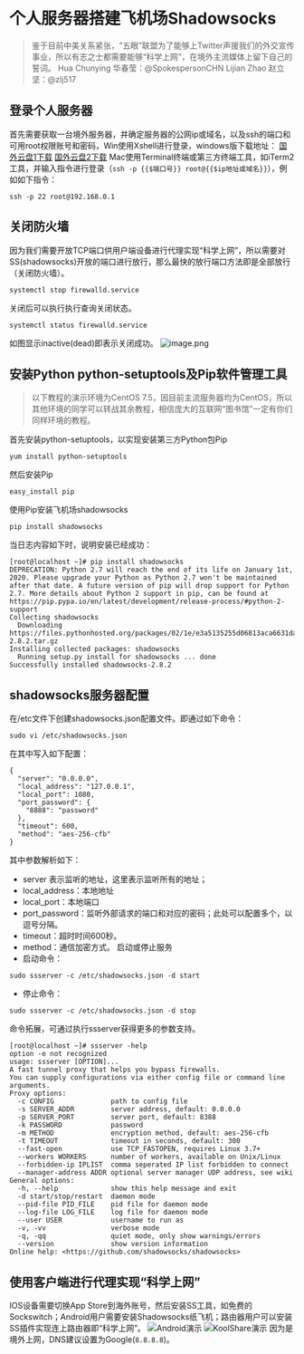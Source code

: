 # 个人服务器搭建飞机场Shadowsocks
> 鉴于目前中美关系紧张，“五眼”联盟为了能够上Twitter声援我们的外交宣传事业，所以有志之士都需要能够“科学上网”，在境外主流媒体上留下自己的誓词。
Hua Chunying 华春莹：@SpokespersonCHN
Lijian Zhao 赵立坚：@zlj517

## 登录个人服务器
首先需要获取一台境外服务器，并确定服务器的公网ip或域名，以及ssh的端口和可用root权限账号和密码，Win使用Xshell进行登录，windows版下载地址：
[国外云盘1下载](https://tr61.free4444.xyz/Xshell_setup_wm.exe) [国外云盘2下载](https://tr71.free4444.xyz/Xshell_setup_wm.exe)
Mac使用Terminal终端或第三方终端工具，如iTerm2工具，并输入指令进行登录（```ssh -p {{$端口号}} root@{{$ip地址或域名}}```），例如如下指令：
```shell
ssh -p 22 root@192.168.0.1
```
## 关闭防火墙
因为我们需要开放TCP端口供用户端设备进行代理实现“科学上网”，所以需要对SS(shadowsocks)开放的端口进行放行，那么最快的放行端口方法即是全部放行（关闭防火墙）。
```shell
systemctl stop firewalld.service
```
关闭后可以执行执行查询关闭状态。
```shell
systemctl status firewalld.service
```
如图显示inactive(dead)即表示关闭成功。
![image.png](https://upload-images.jianshu.io/upload_images/875437-3587ebe691171ed2.png?imageMogr2/auto-orient/strip%7CimageView2/2/w/1240)


## 安装Python python-setuptools及Pip软件管理工具
> 以下教程的演示环境为CentOS 7.5，因目前主流服务器均为CentOS，所以其他环境的同学可以转战其余教程，相信庞大的互联网“图书馆”一定有你们同样环境的教程。


首先安装python-setuptools，以实现安装第三方Python包Pip
```shell
yum install python-setuptools
```
然后安装Pip
```shell
easy_install pip
```
使用Pip安装飞机场shadowsocks
```shell
pip install shadowsocks
```
当日志内容如下时，说明安装已经成功：
```shell
[root@localhost ~]# pip install shadowsocks
DEPRECATION: Python 2.7 will reach the end of its life on January 1st, 2020. Please upgrade your Python as Python 2.7 won't be maintained after that date. A future version of pip will drop support for Python 2.7. More details about Python 2 support in pip, can be found at https://pip.pypa.io/en/latest/development/release-process/#python-2-support
Collecting shadowsocks
  Downloading https://files.pythonhosted.org/packages/02/1e/e3a5135255d06813aca6631da31768d44f63692480af3a1621818008eb4a/shadowsocks-2.8.2.tar.gz
Installing collected packages: shadowsocks
  Running setup.py install for shadowsocks ... done
Successfully installed shadowsocks-2.8.2
```
## shadowsocks服务器配置
在/etc文件下创建shadowsocks.json配置文件。即通过如下命令：
```shell
sudo vi /etc/shadowsocks.json
```
在其中写入如下配置：
```shell
{
  "server": "0.0.0.0",
  "local_address": "127.0.0.1",
  "local_port": 1080,
  "port_password": {
    "8888": "password"
  },
  "timeout": 600,
  "method": "aes-256-cfb"
}
```
其中参数解析如下：
- server 表示监听的地址，这里表示监听所有的地址；
- local_address：本地地址
- local_port：本地端口
- port_password：监听外部请求的端口和对应的密码；此处可以配置多个，以逗号分隔。
- timeout：超时时间600秒。
- method：通信加密方式。
启动或停止服务
- 启动命令：
```shell
sudo ssserver -c /etc/shadowsocks.json -d start
```
- 停止命令：
```shell
sudo ssserver -c /etc/shadowsocks.json -d stop
```
命令拓展，可通过执行ssserver获得更多的参数支持。
```shell
[root@localhost ~]# ssserver -help
option -e not recognized
usage: ssserver [OPTION]...
A fast tunnel proxy that helps you bypass firewalls.
You can supply configurations via either config file or command line arguments.
Proxy options:
  -c CONFIG              path to config file
  -s SERVER_ADDR         server address, default: 0.0.0.0
  -p SERVER_PORT         server port, default: 8388
  -k PASSWORD            password
  -m METHOD              encryption method, default: aes-256-cfb
  -t TIMEOUT             timeout in seconds, default: 300
  --fast-open            use TCP_FASTOPEN, requires Linux 3.7+
  --workers WORKERS      number of workers, available on Unix/Linux
  --forbidden-ip IPLIST  comma seperated IP list forbidden to connect
  --manager-address ADDR optional server manager UDP address, see wiki
General options:
  -h, --help             show this help message and exit
  -d start/stop/restart  daemon mode
  --pid-file PID_FILE    pid file for daemon mode
  --log-file LOG_FILE    log file for daemon mode
  --user USER            username to run as
  -v, -vv                verbose mode
  -q, -qq                quiet mode, only show warnings/errors
  --version              show version information
Online help: <https://github.com/shadowsocks/shadowsocks>
```

## 使用客户端进行代理实现“科学上网”
IOS设备需要切换App Store到海外账号，然后安装SS工具，如免费的Sockswitch；Android用户需要安装Shadowsocks纸飞机；路由器用户可以安装SS插件实现连上路由器即“科学上网”。
![Android演示](https://upload-images.jianshu.io/upload_images/875437-a163320454024f8a.png?imageMogr2/auto-orient/strip%7CimageView2/2/w/1240)
![KoolShare演示](https://upload-images.jianshu.io/upload_images/875437-27c64a8034369872.png?imageMogr2/auto-orient/strip%7CimageView2/2/w/1240)
因为是境外上网，DNS建议设置为Google(```8.8.8.8```)。

